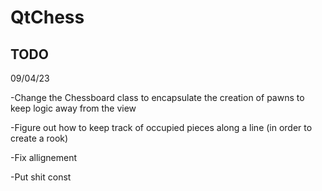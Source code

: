 # QtChess

## TODO

09/04/23

-Change the Chessboard class to encapsulate the creation of pawns to keep logic away from the view

-Figure out how to keep track of occupied pieces along a line (in order to create a rook)

-Fix allignement

-Put shit const
